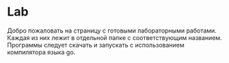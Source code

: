 # Lab
Добро пожаловать на страницу с готовыми лабораторными работами. Каждая из них лежит в отдельной папке с соответствующим названием. Программы следует скачать и запускать с использованием компилятора языка go.
